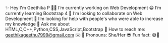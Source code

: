 ✨ Hey I'm Geethika P
👩‍💻 I’m currently working on Web Development
😀 I’m currently learning Bootstrap 4
💫 I’m looking to collaborate on Web Development
💞 I’m looking for help with people's who were able to increase my knowledge
🤔 Ask me about HTML,C,C++,Python,CSS,JavaScript,Bootstrap
📩 How to reach me: geethikageethu7999@gmail.com ✉️
👩 Pronouns: She/Her
😎 Fun fact: 😅💃









